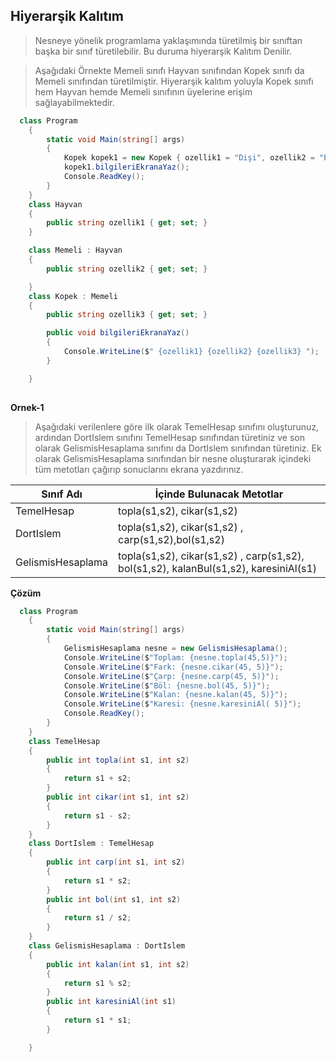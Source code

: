 ## Hiyerarşik Kalıtım ##

> Nesneye yönelik programlama yaklaşımında türetilmiş bir sınıftan başka bir sınıf türetilebilir. Bu duruma hiyerarşik Kalıtım Denilir.

> Aşağıdaki Örnekte Memeli sınıfı Hayvan sınıfından Kopek sınıfı da Memeli sınıfından türetilmiştir. Hiyerarşik kalıtım yoluyla Kopek sınıfı hem Hayvan hemde Memeli sınıfının üyelerine erişim sağlayabilmektedir.

```csharp
  class Program
    {
        static void Main(string[] args)
        {
            Kopek kopek1 = new Kopek { ozellik1 = "Dişi", ozellik2 = "Evcil", ozellik3 = "Golden" };
            kopek1.bilgileriEkranaYaz();
            Console.ReadKey();
        }
    }
    class Hayvan
    {
        public string ozellik1 { get; set; }
    }

    class Memeli : Hayvan
    {
        public string ozellik2 { get; set; }

    }
    class Kopek : Memeli
    {
        public string ozellik3 { get; set; }

        public void bilgileriEkranaYaz()
        {
            Console.WriteLine($" {ozellik1} {ozellik2} {ozellik3} ");
        }

    }
    
   ```
   **Ornek-1**
   > Aşağıdaki verilenlere göre ilk olarak TemelHesap sınıfını oluşturunuz, ardından DortIslem sınıfını TemelHesap sınıfından türetiniz ve son olarak GelismisHesaplama sınıfını da DortIslem sınıfından türetiniz. Ek olarak GelismisHesaplama sınıfından bir nesne oluşturarak içindeki tüm metotları çağırıp sonuclarını ekrana yazdırınız.

| Sınıf Adı      | İçinde Bulunacak Metotlar |
| ----------- | ----------- |
| TemelHesap      | topla(s1,s2), cikar(s1,s2)        |
| DortIslem   | topla(s1,s2), cikar(s1,s2) , carp(s1,s2),bol(s1,s2)         |
| GelismisHesaplama   | topla(s1,s2), cikar(s1,s2) , carp(s1,s2), bol(s1,s2), kalanBul(s1,s2), karesiniAl(s1)          |

**Çözüm**
```csharp
  class Program
    {
        static void Main(string[] args)
        {
            GelismisHesaplama nesne = new GelismisHesaplama();
            Console.WriteLine($"Toplam: {nesne.topla(45,5)}");
            Console.WriteLine($"Fark: {nesne.cikar(45, 5)}");
            Console.WriteLine($"Çarp: {nesne.carp(45, 5)}");
            Console.WriteLine($"Böl: {nesne.bol(45, 5)}");
            Console.WriteLine($"Kalan: {nesne.kalan(45, 5)}");
            Console.WriteLine($"Karesi: {nesne.karesiniAl( 5)}");
            Console.ReadKey();
        }
    }
    class TemelHesap
    {
        public int topla(int s1, int s2)
        {
            return s1 + s2;
        }
        public int cikar(int s1, int s2)
        {
            return s1 - s2;
        }
    }
    class DortIslem : TemelHesap
    {
        public int carp(int s1, int s2)
        {
            return s1 * s2;
        }
        public int bol(int s1, int s2)
        {
            return s1 / s2;
        }
    }
    class GelismisHesaplama : DortIslem
    {
        public int kalan(int s1, int s2)
        {
            return s1 % s2;
        }
        public int karesiniAl(int s1)
        {
            return s1 * s1;
        }

    }

```
